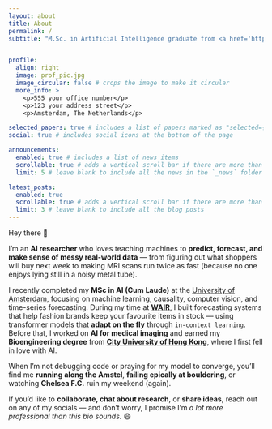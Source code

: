 ```yaml
---
layout: about
title: About
permalink: /
subtitle: "M.Sc. in Artificial Intelligence graduate from <a href='https://www.uva.nl/en'>Universiteit van Amsterdam</a>"


profile:
  align: right
  image: prof_pic.jpg
  image_circular: false # crops the image to make it circular
  more_info: >
    <p>555 your office number</p>
    <p>123 your address street</p>
    <p>Amsterdam, The Netherlands</p>

selected_papers: true # includes a list of papers marked as "selected={true}"
social: true # includes social icons at the bottom of the page

announcements:
  enabled: true # includes a list of news items
  scrollable: true # adds a vertical scroll bar if there are more than 3 news items
  limit: 5 # leave blank to include all the news in the `_news` folder

latest_posts:
  enabled: true
  scrollable: true # adds a vertical scroll bar if there are more than 3 new posts items
  limit: 3 # leave blank to include all the blog posts
---
```


Hey there 👋

I’m an **AI researcher** who loves teaching machines to **predict, forecast, and make sense of messy real-world data** — from figuring out what shoppers will buy next week to making MRI scans run twice as fast (because no one enjoys lying still in a noisy metal tube).

<!-- Soon, I’ll be starting my **PhD in AI** at the **[TRL Lab](https://trl-lab.github.io/)**, **[Centrum Wiskunde & Informatica (CWI)](https://www.cwi.nl/en/)**, in affiliation with the **[University of Amsterdam](https://www.uva.nl/en/)**. I’ll be working on `Foundation Models for Predictive Tabular Machine Learning` — helping AI finally understand the humble spreadsheet. (And no, your favourite LLM still can’t handle a CSV — try asking it for the average of a column.) -->

I recently completed my **MSc in AI (Cum Laude)** at the [University of Amsterdam](https://www.uva.nl/en), focusing on machine learning, causality, computer vision, and time-series forecasting. During my time at **[WAIR](https://wair.ai/)**, I built forecasting systems that help fashion brands keep your favourite items in stock — using transformer models that **adapt on the fly** through `in-context learning`. Before that, I worked on **AI for medical imaging** and earned my **Bioengineering degree** from **[City University of Hong Kong](https://www.cityu.edu.hk/)**, where I first fell in love with AI.

When I’m not debugging code or praying for my model to converge, you’ll find me **running along the Amstel**, **failing epically at bouldering**, or watching **Chelsea F.C.** ruin my weekend (again).

If you’d like to **collaborate, chat about research**, or **share ideas**, reach out on any of my socials — and don’t worry, I promise I’m *a lot more professional than this bio sounds.* 😄

